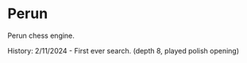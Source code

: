# Perun
Perun chess engine.

History:
2/11/2024 - First ever search. (depth 8, played polish opening)
